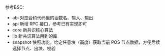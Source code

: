 参考BSC:

* abi 对应合约代码里的函数名、输入、输出
* api 新增 RPC 接口，参考已有实现即可
* core 新共识核心算法
* lib 新共识算法用到的库
* snapshot 快照功能。给定任意块（高度）获取当前 POS 节点数据，方便后续选择节点、出块、校验



